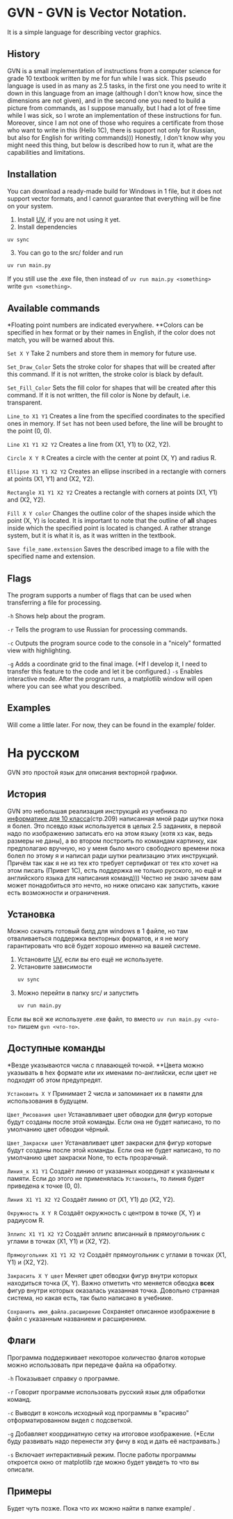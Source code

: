 # GVN - GVN is Vector Notation.
It is a simple language for describing vector graphics.

## History
GVN is a small implementation of instructions from a computer science for grade 10 textbook written by me for fun while I was sick.
This pseudo language is used in as many as 2.5 tasks, in the first one you need to write it down in this language from an image (although I don't know how, since the dimensions are not given), and in the second one you need to build a picture from commands, as I suppose manually, but I had a lot of free time while I was sick, so I wrote an implementation of these instructions for fun. Moreover, since I am not one of those who requires a certificate from those who want to write in this (Hello 1C), there is support not only for Russian, but also for English for writing commands)))
Honestly, I don't know why you might need this thing, but below is described how to run it, what are the capabilities and limitations.

## Installation
You can download a ready-made build for Windows in 1 file, but it does not support vector formats, and I cannot guarantee that everything will be fine on your system.

1. Install [UV](https://github.com/astral-sh/uv), if you are not using it yet.
2. Install dependencies
```bash
uv sync
```
3. You can go to the src/ folder and run
```bash
uv run main.py
```

If you still use the .exe file, then instead of `uv run main.py <something>` write `gvn <something>`.

## Available commands
*Floating point numbers are indicated everywhere.
**Colors can be specified in hex format or by their names in English, if the color does not match, you will be warned about this.

`Set X Y`
Take 2 numbers and store them in memory for future use.

`Set_Draw_Color`
Sets the stroke color for shapes that will be created after this command.
If it is not written, the stroke color is black by default.

`Set_Fill_Color`
Sets the fill color for shapes that will be created after this command.
If it is not written, the fill color is None by default, i.e. transparent.

`Line_to X1 Y1`
Creates a line from the specified coordinates to the specified ones in memory. If `Set` has not been used before, the line will be brought to the point (0, 0).

`Line X1 Y1 X2 Y2`
Creates a line from (X1, Y1) to (X2, Y2).

`Circle X Y R`
Creates a circle with the center at point (X, Y) and radius R.

`Ellipse X1 Y1 X2 Y2`
Creates an ellipse inscribed in a rectangle with corners at points (X1, Y1) and (X2, Y2).

`Rectangle X1 Y1 X2 Y2`
Creates a rectangle with corners at points (X1, Y1) and (X2, Y2).

`Fill X Y color`
Changes the outline color of the shapes inside which the point (X, Y) is located.
It is important to note that the outline of **all** shapes inside which the specified point is located is changed.
A rather strange system, but it is what it is, as it was written in the textbook.

`Save file_name.extension`
Saves the described image to a file with the specified name and extension.

## Flags
The program supports a number of flags that can be used when transferring a file for processing.

`-h`
Shows help about the program.

`-r`
Tells the program to use Russian for processing commands.

`-c`
Outputs the program source code to the console in a "nicely" formatted view with highlighting.

`-g`
Adds a coordinate grid to the final image.
(*If I develop it, I need to transfer this feature to the code and let it be configured.)
`-s`
Enables interactive mode. After the program runs, a matplotlib window will open where you can see what you described.

## Examples
Will come a little later.
For now, they can be found in the example/ folder.


# На русском
GVN это простой язык для описания векторной графики.

## История
GVN это небольшая реализация инструкций из учебника по [информатике для 10 класса](https://informika-e.ru/S2/10_SEMAKIN.pdf)(стр.209) написанная мной ради шутки пока я болел.
Это псевдо язык используется в целых 2.5 заданиях, в первой надо по изображению записать его на этом языку (хотя хз как, ведь размеры не даны), а во втором построить по командам картинку, как предполагаю вручную, но у меня было много свободного времени пока болел по этому я и написал ради шутки реализацию этих инструкций. Причём так как я не из тех кто требует сертификат от тех кто хочет на этом писать (Привет 1С), есть поддержка не только русского, но ещё и английского языка для написания команд)))
Честно не знаю зачем вам может понадобиться это нечто, но ниже описано как запустить, какие есть возможности и ограничения.

## Установка
Можно скачать готовый билд для windows в 1 файле, но там отваливаеться поддержка векторных форматов, и я не могу гарантировать что всё будет хорошо именно на вашей системе.

1. Установите [UV](https://github.com/astral-sh/uv), если вы его ещё не используете.
2. Установите зависимости
   ```bash
   uv sync
   ```
3. Можно перейти в папку src/ и запустить
   ```bash
   uv run main.py
   ```

Если вы всё же используете .exe файл, то вместо `uv run main.py <что-то>` пишем `gvn <что-то>`.

## Доступные команды
*Везде указываются числа с плавающей точкой.
**Цвета можно указывать в hex формате или их именами по-английски, если цвет не подходят об этом предупредят. 

`Установить X Y`
Принимает 2 числа и запоминает их в памяти для использования в будущем.

`Цвет_Рисования цвет`
Устанавливает цвет обводки для фигур которые будут созданы после этой команды.
Если она не будет написано, то по умолчанию цвет обводки чёрный.

`Цвет_Закраски цвет`
Устанавливает цвет закраски для фигур которые будут созданы после этой команды.
Если она не будет написано, то по умолчанию цвет закраски None, то есть прозрачный.

`Линия_к X1 Y1`
Создаёт линию от указанных координат к указанным к памяти. Если до этого не применялась `Установить`, то линия будет приведена к точке (0, 0).

`Линия X1 Y1 X2 Y2`
Создаёт линию от (X1, Y1) до (X2, Y2).

`Окружность X Y R`
Создаёт окружность с центром в точке (X, Y) и радиусом R.

`Эллипс X1 Y1 X2 Y2`
Создаёт эллипс вписанный в прямоугольник с углами в точках (X1, Y1) и (X2, Y2).

`Прямоугольник X1 Y1 X2 Y2`
Создаёт прямоугольник с углами в точках (X1, Y1) и (X2, Y2).

`Закрасить X Y цвет`
Меняет цвет обводки фигур внутри которых находиться точка (X, Y).
Важно отметить что меняется обводка **всех** фигур внутри которых оказалась указанная точка.
Довольно странная система, но какая есть, так было написано в учебнике.

`Сохранить имя_файла.расширение`
Сохраняет описанное изображение в файл с указанным названием и расширением.

## Флаги
Программа поддерживает некоторое количество флагов которые можно использовать при передаче файла на обработку.

`-h`
Показывает справку о программе.

`-r`
Говорит программе использовать русский язык для обработки команд.

`-c`
Выводит в консоль исходный код программы в "красиво" отформатированном видел с подсветкой.

`-g`
Добавляет координатную сетку на итоговое изображение.
(*Если буду развивать надо перенести эту фичу в код и дать её настраивать.)

`-s`
Включает интерактивный режим. После работы программы откроется окно от matplotlib где можно будет увидеть то что вы описали.

## Примеры
Будет чуть позже.
Пока что их можно найти в папке example/ .
